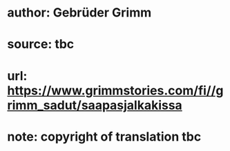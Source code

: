 # author: Gebrüder Grimm
# source: tbc
# url: https://www.grimmstories.com/fi//grimm_sadut/saapasjalkakissa
# note: copyright of translation tbc


